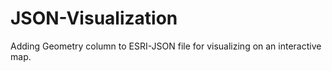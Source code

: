 # JSON-Visualization
Adding Geometry column to ESRI-JSON file for visualizing on an interactive map.
